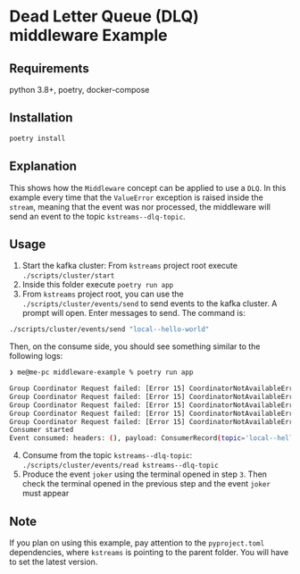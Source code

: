 #  Dead Letter Queue (DLQ) middleware Example

## Requirements

python 3.8+, poetry, docker-compose

## Installation

```bash
poetry install
```

## Explanation

This shows how the `Middleware` concept can be applied to use a `DLQ`. In this example every time that the `ValueError` exception is raised inside the `stream`, meaning that the event was nor processed, the middleware will send an event to the topic `kstreams--dlq-topic`.

## Usage

1. Start the kafka cluster: From `kstreams` project root execute `./scripts/cluster/start`
2. Inside this folder execute `poetry run app`
3. From `kstreams` project root, you can use the `./scripts/cluster/events/send` to send events to the kafka cluster. A prompt will open. Enter messages to send. The command is:
```bash
./scripts/cluster/events/send "local--hello-world"
```

Then, on the consume side, you should see something similar to the following logs:

```bash
❯ me@me-pc middleware-example % poetry run app

Group Coordinator Request failed: [Error 15] CoordinatorNotAvailableError
Group Coordinator Request failed: [Error 15] CoordinatorNotAvailableError
Group Coordinator Request failed: [Error 15] CoordinatorNotAvailableError
Group Coordinator Request failed: [Error 15] CoordinatorNotAvailableError
Group Coordinator Request failed: [Error 15] CoordinatorNotAvailableError
Consumer started
Event consumed: headers: (), payload: ConsumerRecord(topic='local--hello-world', partition=0, offset=0, timestamp=1660733921761, timestamp_type=0, key=None, value=b'boo', checksum=None, serialized_key_size=-1, serialized_value_size=3, headers=())
```

4. Consume from the topic `kstreams--dlq-topic`: `./scripts/cluster/events/read kstreams--dlq-topic`
5. Produce the event `joker` using the terminal opened in step `3`. Then check the terminal opened in the previous step and the event `joker` must appear

## Note

If you plan on using this example, pay attention to the `pyproject.toml` dependencies, where
`kstreams` is pointing to the parent folder. You will have to set the latest version.

